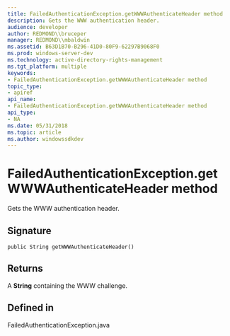 ```yaml
---
title: FailedAuthenticationException.getWWWAuthenticateHeader method
description: Gets the WWW authentication header.
audience: developer
author: REDMOND\\bruceper
manager: REDMOND\\mbaldwin
ms.assetid: B63D1B70-B296-41D0-80F9-62297B9068F0
ms.prod: windows-server-dev
ms.technology: active-directory-rights-management
ms.tgt_platform: multiple
keywords:
- FailedAuthenticationException.getWWWAuthenticateHeader method
topic_type:
- apiref
api_name:
- FailedAuthenticationException.getWWWAuthenticateHeader method
api_type:
- NA
ms.date: 05/31/2018
ms.topic: article
ms.author: windowssdkdev
---
```


# FailedAuthenticationException.getWWWAuthenticateHeader method

Gets the WWW authentication header.

## Signature

``` syntax
public String getWWWAuthenticateHeader()
```

## Returns

A **String** containing the WWW challenge.

## Defined in

FailedAuthenticationException.java

 

 




